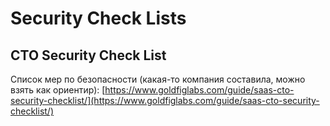# Security Check Lists

## CTO Security Check List

Список мер по безопасности (какая-то компания составила, можно взять как ориентир): [https://www.goldfiglabs.com/guide/saas-cto-security-checklist/](https://www.goldfiglabs.com/guide/saas-cto-security-checklist/)
